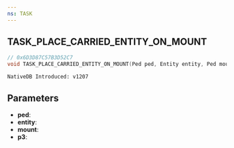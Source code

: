 ```yaml
---
ns: TASK
---
```

## TASK_PLACE_CARRIED_ENTITY_ON_MOUNT

```c
// 0x6D3D87C57B3D52C7
void TASK_PLACE_CARRIED_ENTITY_ON_MOUNT(Ped ped, Entity entity, Ped mount, float p3);
```

```
NativeDB Introduced: v1207
```

## Parameters
* **ped**:
* **entity**:
* **mount**:
* **p3**:
